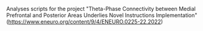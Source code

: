 Analyses scripts for the project "Theta-Phase Connectivity between Medial Prefrontal and Posterior Areas Underlies Novel Instructions Implementation" (https://www.eneuro.org/content/9/4/ENEURO.0225-22.2022)

